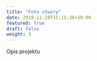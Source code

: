 ```yaml
---
title: "Foto stwory"
date: 2018-11-28T15:15:26+10:00
featured: true
draft: false
weight: 3
---
```


Opis projektu
